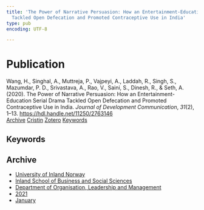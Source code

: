 ```yaml
---
title: 'The Power of Narrative Persuasion: How an Entertainment-Education Serial Drama
  Tackled Open Defecation and Promoted Contraceptive Use in India'
type: pub
encoding: UTF-8

---
```

<h1>Publication</h1>
<article id="csl-bib-container-X4RS3DLL" class="csl-bib-container">
  <div class="csl-bib-body"> <div class="csl-entry">Wang, H., Singhal, A., Muttreja, P., Vajpeyi, A., Laddah, R., Singh, S., Mazumdar, P. D., Srivastava, A., Rao, V., Saini, S., Dinesh, R., &#38; Seth, A. (2020). The Power of Narrative Persuasion: How an Entertainment-Education Serial Drama Tackled Open Defecation and Promoted Contraceptive Use in India. <i>Journal of Development Communication</i>, <i>31</i>(2), 1–13. <a href="https://hdl.handle.net/11250/2763146">https://hdl.handle.net/11250/2763146</a></div> </div>
  <div class="csl-bib-buttons">
    <a href="#taxonomy-article-X4RS3DLL" alt="archive" class="csl-bib-button">Archive</a>
    <a href="https://app.cristin.no/results/show.jsf?id=1881093" alt="Cristin" class="csl-bib-button">Cristin</a>
    <a href="http://zotero.org/groups/5881554/items/X4RS3DLL" alt="Zotero" class="csl-bib-button">Zotero</a>
    <a href="#keywords-article-X4RS3DLL" alt="keywords" class="csl-bib-button">Keywords</a>
  </div>
  <div id="csl-bib-meta-container-X4RS3DLL"></div>
</article>
<div id="csl-bib-meta-X4RS3DLL" class="csl-bib-meta">
  <article id="keywords-article-X4RS3DLL" class="keywords-article">
    <h1>Keywords</h1>
    
  </article>
  <article id="taxonomy-article-X4RS3DLL" class="taxonomy-article">
    <h1>Archive</h1>
    <ul>
      <li>
        <a href="/en/archive/?key=3DCRN523">University of Inland Norway</a>
      </li>
      <li>
        <a href="/en/archive/?key=DU8Q9LN9">Inland School of Business and Social Sciences</a>
      </li>
      <li>
        <a href="/en/archive/?key=4LUWR3ZM">Department of Organisation, Leadership and Management</a>
      </li>
      <li>
        <a href="/en/archive/?key=8VQBC64H">2021</a>
      </li>
      <li>
        <a href="/en/archive/?key=QGTHDADW">January</a>
      </li>
    </ul>
  </article>
</div>
